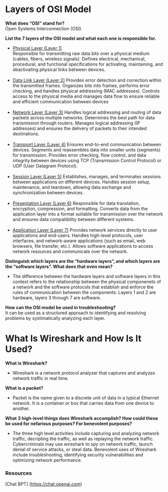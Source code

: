 # Layers of OSI Model

**What does “OSI” stand for?**
<br>
Open Systems Interconnection (OSI).


**List the 7 layers of the OSI model and what each one is responsible for.**<br>
* <u>Physical Layer (Layer 1)</U>  
Responsible for transmitting raw data bits over a physical medium (cables, fibers, wireless signals).
Defines electrical, mechanical, procedural, and functional specifications for activating, maintaining, and deactivating physical links between devices.
<br><br>
* <U>Data Link Layer (Layer 2)</U> Provides error detection and correction within the transmitted frames.
Organizes bits into frames, performs error checking, and handles physical addressing (MAC addresses).
Controls access to the physical media and manages data flow to ensure reliable and efficient communication between devices
<br><br>
* <u>Network Layer (Layer 3)</U>  Handles logical addressing and routing of data packets across multiple networks.
Determines the best path for data transmission through routers.
Manages logical addressing (IP addresses) and ensures the delivery of packets to their intended destinations.
<br><br>
* <u>Transport Layer (Layer 4)</U>  Ensures end-to-end communication between devices.
Segments and reassembles data into smaller units (segments) for transmission.
Provides error checking, flow control, and data integrity between devices using TCP (Transmission Control Protocol) or UDP (User Datagram Protocol).
<br><br>
* <u>Session Layer (Layer 5)</U>  Establishes, manages, and terminates sessions between applications on different devices.
Handles session setup, maintenance, and teardown, allowing data exchange and synchronization between devices.
<br><br>
* <u>Presentation Layer (Layer 6)</U>  Responsible for data translation, encryption, compression, and formatting.
Converts data from the application layer into a format suitable for transmission over the network and ensures data compatibility between different systems.
<br><br>
* <u>Application Layer (Layer 7)</U>  Provides network services directly to user applications and end-users.
Handles high-level protocols, user interfaces, and network-aware applications (such as email, web browsers, file transfer, etc.).
Allows software applications to access network resources and communicate over the network.

**Distinguish which layers are the “hardware layers”, and which layers are the “software layers”. What does that even mean?**<br>
- The difference between the hardware layers and software layers in this context refers to the relationship between the physical componenets of a network and the software protocols that establish and enforce the rules of communication between the components. 
Layers 1 and 2 are hardware, layers 3 through 7 are software. 


**How can the OSI model be used in troubleshooting?**
<br>It can be used as a structured approach to identifying and resolving problems by systimatically analyzing each layer. 


# What Is Wireshark and How Is It Used?

**What is Wireshark?**<br>
- Wireshark is a network protocol analyzer that captures and analyzes network traffic in real time.


**What is a packet?**
- Packet is the name given to a discrete unit of data in a typical Ethernet network. It is a container or box that carries data from one device to another.

**What 3 high-level things does Wireshark accomplish? How could these be used for nefarious purposes? For benevolent purposes?**
- The three high level activities include capturing and analyzing network traffic, decripting the traffic, as well as replaying the network traffic. Cybercriminals may use wireshark to spy on network traffic, launch denial of service attacks, or steal data. Benevolent uses of Wireshark include troubleshooting, identifying security vulnerabilities and optimizing network performance. 
### Resources
[Chat BPT] (https://chat.openai.com)